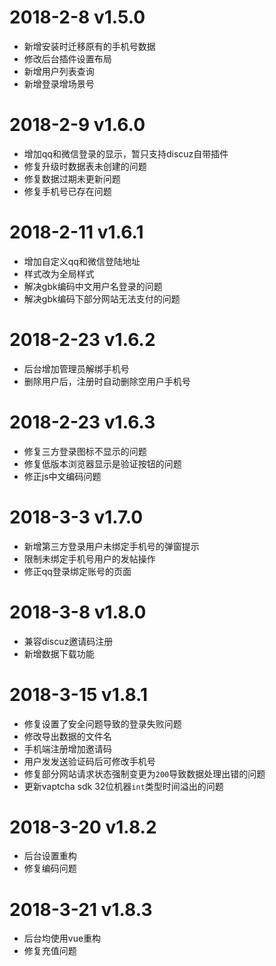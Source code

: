 # 2018-2-8 v1.5.0
- 新增安装时迁移原有的手机号数据
- 修改后台插件设置布局
- 新增用户列表查询
- 新增登录增场景号

# 2018-2-9 v1.6.0
- 增加qq和微信登录的显示，暂只支持discuz自带插件
- 修复升级时数据表未创建的问题
- 修复数据过期未更新问题
- 修复手机号已存在问题

# 2018-2-11 v1.6.1
- 增加自定义qq和微信登陆地址
- 样式改为全局样式
- 解决gbk编码中文用户名登录的问题
- 解决gbk编码下部分网站无法支付的问题

# 2018-2-23 v1.6.2
- 后台增加管理员解绑手机号
- 删除用户后，注册时自动删除空用户手机号

# 2018-2-23 v1.6.3
- 修复三方登录图标不显示的问题
- 修复低版本浏览器显示是验证按钮的问题
- 修正js中文编码问题

# 2018-3-3 v1.7.0 
- 新增第三方登录用户未绑定手机号的弹窗提示
- 限制未绑定手机号用户的发帖操作
- 修正qq登录绑定账号的页面

# 2018-3-8 v1.8.0
- 兼容discuz邀请码注册
- 新增数据下载功能

# 2018-3-15 v1.8.1
- 修复设置了安全问题导致的登录失败问题
- 修改导出数据的文件名
- 手机端注册增加邀请码
- 用户发发送验证码后可修改手机号
- 修复部分网站请求状态强制变更为`200`导致数据处理出错的问题
- 更新vaptcha sdk 32位机器`int`类型时间溢出的问题

# 2018-3-20 v1.8.2
- 后台设置重构
- 修复编码问题

# 2018-3-21 v1.8.3
- 后台均使用vue重构
- 修复充值问题